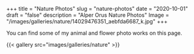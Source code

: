 +++
title = "Nature Photos"
slug = "nature-photos"
date = "2020-10-01"
draft = "false"
description = "Alper Orus Nature Photos"
Image = "/images/galleries/nature/14029476351_aebfda6687_k.jpg"
+++

You can find some of my animal and flower photo works on this page.

{{< gallery src="images/galleries/nature" >}}
